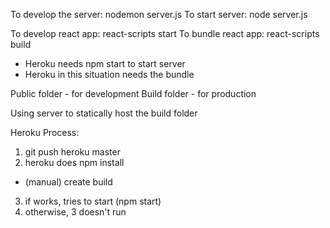 To develop the server: nodemon server.js
To start server: node server.js

To develop react app: react-scripts start
To bundle react app: react-scripts build

- Heroku needs npm start to start server
- Heroku in this situation needs the bundle

Public folder - for development
Build folder - for production

Using server to statically host the build folder

Heroku Process:
1. git push heroku master
2. heroku does npm install
- (manual) create build
3. if works, tries to start (npm start)
4. otherwise, 3 doesn't run
